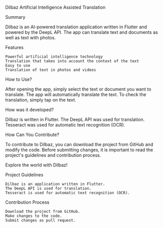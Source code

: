 Dilbaz Artificial Intelligence Assisted Translation

Summary

Dilbaz is an AI-powered translation application written in Flutter and powered by the DeepL API. The app can translate text and documents as well as text with photos.

Features

    Powerful artificial intelligence technology
    Translation that takes into account the context of the text
    Easy to use
    Translation of text in photos and videos

How to Use?

After opening the app, simply select the text or document you want to translate. The app will automatically translate the text. To check the translation, simply tap on the text.

How was it developed?

Dilbaz is written in Flutter. The DeepL API was used for translation. Tesseract was used for automatic text recognition (OCR).

How Can You Contribute?

To contribute to Dilbaz, you can download the project from GitHub and modify the code. Before submitting changes, it is important to read the project's guidelines and contribution process.

Explore the world with Dilbaz!

Project Guidelines

    Dilbaz is an application written in Flutter.
    The DeepL API is used for translation.
    Tesseract is used for automatic text recognition (OCR).

Contribution Process

    Download the project from GitHub.
    Make changes to the code.
    Submit changes as pull request.

